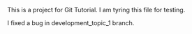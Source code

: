 This is a project for Git Tutorial.
I am tyring this file for testing.


I fixed a bug in development_topic_1 branch.